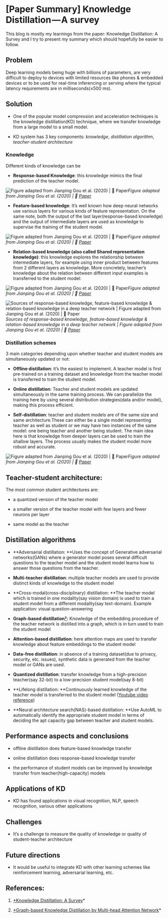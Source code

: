
# [Paper Summary] Knowledge Distillation — A survey

This blog is mostly my learnings from the paper: Knowledge Distillation: A Survey and I try to present my summary which should hopefully be easier to follow.

## **Problem**

Deep learning models being huge with billions of parameters, are very difficult to deploy to devices with limited resources like phones & embedded devices or to be used for real-time inferencing or serving where the typical latency requirements are in milliseconds(≤500 ms).

## **Solution**

* One of the popular model compression and acceleration techniques is the knowledge distillation(KD) technique, where we transfer knowledge from a large model to a small model.

* KD system has 3 key components: *knowledge*, *distillation algorithm*, *teacher-student architecture*

### Knowledge

Different kinds of knowledge can be

* **Response-based Knowledge**: this knowledge mimics the final prediction of the teacher model.

![Figure adapted from Jianping Gou et al. (2020) | 📝 [Paper](https://arxiv.org/abs/2006.05525)](https://cdn-images-1.medium.com/max/2000/1*1p7H2hSUfuCHAu0_4l3Q7g.png)*Figure adapted from Jianping Gou et al. (2020) | 📝 [Paper](https://arxiv.org/abs/2006.05525)*

* **Feature-based knowledge**: It’s well known how deep neural networks use various layers for various kinds of feature representation. On the same note, both the output of the last layer(response-based knowledge) and the output of intermediate layers are used as knowledge to supervise the training of the student model.

![Figure adapted from Jianping Gou et al. (2020) | 📝 [Paper](https://arxiv.org/abs/2006.05525)](https://cdn-images-1.medium.com/max/2000/1*FFHR3coJJz_9vfpZX9PKHw.png)*Figure adapted from Jianping Gou et al. (2020) | 📝 [Paper](https://arxiv.org/abs/2006.05525)*

* **Relation-based knowledge (also called Shared representation knowledge)**: this knowledge explores the relationship between intermediate layers, for example using inner product between features from 2 different layers as knowledge. More concretely, teacher’s knowledge about the relation between different input examples is transferred to the student model:

![Figure adapted from Jianping Gou et al. (2020) | 📝 [Paper](https://arxiv.org/abs/2006.05525)](https://cdn-images-1.medium.com/max/2000/1*5vDdv1UEVsOQSRKAxqXklw.png)*Figure adapted from Jianping Gou et al. (2020) | 📝 [Paper](https://arxiv.org/abs/2006.05525)*

![Sources of response-based knowledge, feature-based knowledge & relation-based knowledge in a deep teacher network | Figure adapted from Jianping Gou et al. (2020) | 📝 [Paper](https://arxiv.org/abs/2006.05525)](https://cdn-images-1.medium.com/max/2000/1*7K6cX6QstfYXh_YLFvmGBw.png)*Sources of response-based knowledge, feature-based knowledge & relation-based knowledge in a deep teacher network | Figure adapted from Jianping Gou et al. (2020) | 📝 [Paper](https://arxiv.org/abs/2006.05525)*

### Distillation schemes

3 main categories depending upon whether teacher and student models are simultaneously updated or not:

* **Offline distillation**: it’s the easiest to implement. A teacher model is first pre-trained on a training dataset and knowledge from the teacher model is transferred to train the student model.

* **Online distillation**: Teacher and student models are updated simultaneously in the same training process. We can parallelize the training here by using several distribution strategies(data and/or model), making this process efficient.

* **Self-distillation**: teacher and student models are of the same size and same architecture.These can either be a single model representing teacher as well as student or we may have two instances of the same model: one being teacher and another being student. The main idea here is that knowledge from deeper layers can be used to train the shallow layers. The process usually makes the student model more robust and accurate.

![Figure adapted from Jianping Gou et al. (2020) | 📝 [Paper](https://arxiv.org/abs/2006.05525)](https://cdn-images-1.medium.com/max/2000/1*maSLJNT6o72zf9v8jzl_7A.png)*Figure adapted from Jianping Gou et al. (2020) | 📝 [Paper](https://arxiv.org/abs/2006.05525)*

## Teacher-student architecture:

The most common student architectures are:

* a quantized version of the teacher model

* a smaller version of the teacher model with few layers and fewer neurons per layer

* same model as the teacher

## Distillation algorithms

* **Adversarial distillation: **Uses the concept of Generative adversarial networks(GANs) where a generator model poses several difficult questions to the teacher model and the student model learns how to answer those questions from the teacher.

* **Multi-teacher distillation**: multiple teacher models are used to provide distinct kinds of knowledge to the student model

* **Cross-modal(cross-disciplinary) distillation: **The teacher model which is trained in one modality(say vision domain) is used to train a student model from a different modality(say text-domain). Example application: visual question-answering

* **Graph-based distillation[²](https://arxiv.org/abs/1907.02226):** Knowledge of the embedding procedure of the teacher network is distilled into a graph, which is in turn used to train the student model

* **Attention-based distillation**: here attention maps are used to transfer knowledge about feature embeddings to the student model

* **Data-free distillation**: in absence of a training dataset(due to privacy, security, etc. issues), synthetic data is generated from the teacher model or GANs are used.

* **Quantized distillation**: transfer knowledge from a high-precision teacher(say 32-bit) to a low-precision student model(say 8-bit)

* **Lifelong distillation: **Continuously learned knowledge of the teacher model is transferred to the student model ([Youtube video reference](https://www.youtube.com/watch?v=t3Ee5fA8mCo&ab_channel=Yung-SungChuang))

* **Neural architecture search(NAS)-based distillation: **Use AutoML to automatically identify the appropriate student model in terms of deciding the apt capacity gap between teacher and student models.

## Performance aspects and conclusions

* offline distillation does feature-based knowledge transfer

* online distillation does response-based knowledge transfer

* the performance of student models can be improved by knowledge transfer from teacher(high-capacity) models

## Applications of KD

* KD has found applications in visual recognition, NLP, speech recognition, various other applications

## Challenges

* It’s a challenge to measure the quality of knowledge or quality of student-teacher architecture

## Future directions

* It would be useful to integrate KD with other learning schemes like reinforcement learning, adversarial learning, etc.

## References:

1. [*Knowledge Distillation: A Survey](https://arxiv.org/pdf/2006.05525.pdf)*

1. [*Graph-based Knowledge Distillation by Multi-head Attention Network](https://arxiv.org/abs/1907.02226)*
